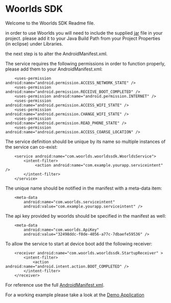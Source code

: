 Woorlds SDK
============

Welcome to the Woorlds SDK Readme file.

in order to use Woorlds you will need to include the supplied [jar](WoorldsDemo/libs/WoorldsSDK.jar) file in your project. please add it to your Java Build Path from your Project Properties (in eclipse) under Libraries.

the next step is to alter the AndroidManifest.xml.

The service requires the following permissions in order to function properly, please add them to your AndroidManifest.xml:
```
    <uses-permission android:name="android.permission.ACCESS_NETWORK_STATE" />
    <uses-permission android:name="android.permission.RECEIVE_BOOT_COMPLETED" />
    <uses-permission android:name="android.permission.INTERNET" />
    <uses-permission android:name="android.permission.ACCESS_WIFI_STATE" />
    <uses-permission android:name="android.permission.CHANGE_WIFI_STATE" />
    <uses-permission android:name="android.permission.READ_PHONE_STATE" />
    <uses-permission android:name="android.permission.ACCESS_COARSE_LOCATION" />
```
The service definition should be unique by its name so multiple instances of the service can co-exist:

```
    <service android:name="com.woorlds.woorldssdk.WoorldsService">
        <intent-filter>
             <action android:name="com.example.yourapp.serviceintent" />
        </intent-filter>
    </service>
```

The unique name should be notified in the manifest with a meta-data item:
```
    <meta-data
        android:name="com.woorlds.serviceintent"
        android:value="com.example.yourapp.serviceintent" />
```

The api key provided by woorlds should be specified in the manifest as well:
```
    <meta-data
        android:name="com.woorlds.ApiKey"
        android:value="32498ddc-f0de-4056-a77c-7dbaefe59536" />
```

To allow the service to start at device boot add the following receiver:
```
    <receiver android:name="com.woorlds.woorldssdk.StartupReceiver" >
        <intent-filter>
            <action android:name="android.intent.action.BOOT_COMPLETED" />
        </intent-filter>
    </receiver>
```
For reference use the full [AndroidManifest.xml](WoorldsDemo/AndroidManifest.xml).

For a working example please take a look at the [Demo Application](WoorldsDemo/src/com/example/woorldsdemo/DemoActivity.java)
